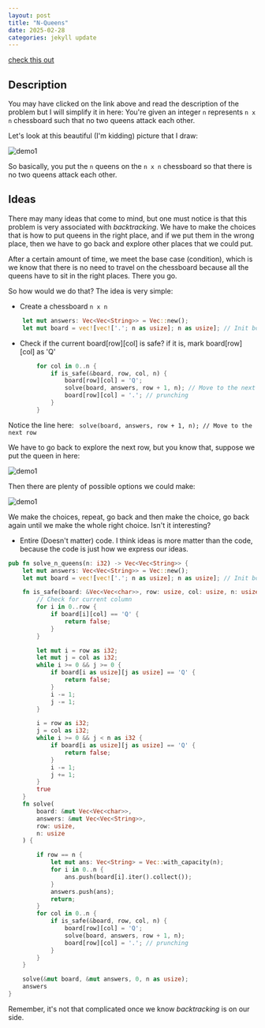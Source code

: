 ```yaml
---
layout: post
title: "N-Queens"
date: 2025-02-28
categories: jekyll update
---
```


[check this out](https://leetcode.com/problems/n-queens/description)

## Description
You may have clicked on the link above and read the description of the problem but I will simplify it in here: 
You're given an integer `n` represents `n x n` chessboard such that no two queens attack each other.

Let's look at this beautiful (I'm kidding) picture that I draw:

![demo1](/dsa/assets/images/2025-02-28_20-51.png)

So basically, you put the `n` queens on the `n x n` chessboard so that there is no two queens attack each other.

## Ideas

There may many ideas that come to mind, but one must notice is that this problem is very associated with *backtracking*.
We have to make the choices that is how to put queens in the right place, and if we put them in the wrong place, then 
we have to go back and explore other places that we could put.

After a certain amount of time, we meet the base case (condition), which is we know that there is no need to 
travel on the chessboard because all the queens have to sit in the right places. There you go.

So how would we do that? The idea is very simple: 

- Create a chessboard `n x n`

```rust
    let mut answers: Vec<Vec<String>> = Vec::new();
    let mut board = vec![vec!['.'; n as usize]; n as usize]; // Init board
```

- Check if the current board[row][col] is safe? if it is, mark board[row][col] as 'Q'

```rust
        for col in 0..n {
            if is_safe(&board, row, col, n) {
                board[row][col] = 'Q';
                solve(board, answers, row + 1, n); // Move to the next row
                board[row][col] = '.'; // prunching
            }
        }
```

Notice the line here: 
` solve(board, answers, row + 1, n); // Move to the next row`

We have to go back to explore the next row, but you know that, suppose we put the queen in here:

![demo1](/dsa/assets/images/2025-02-28_21-07.png)

Then there are plenty of possible options we could make:

![demo1](/dsa/assets/images/2025-02-28_21-15.png)

We make the choices, repeat, go back and then make the choice, go back again until we make the whole right choice.
Isn't it interesting?


- Entire (Doesn't matter) code. I think ideas is more matter than the code, because the code is just how we express our ideas.

```rust
pub fn solve_n_queens(n: i32) -> Vec<Vec<String>> {
    let mut answers: Vec<Vec<String>> = Vec::new();
    let mut board = vec![vec!['.'; n as usize]; n as usize]; // Init board

    fn is_safe(board: &Vec<Vec<char>>, row: usize, col: usize, n: usize) -> bool {
        // Check for current column
        for i in 0..row {
            if board[i][col] == 'Q' {
                return false;
            }
        }

        let mut i = row as i32;
        let mut j = col as i32;
        while i >= 0 && j >= 0 {
            if board[i as usize][j as usize] == 'Q' {
                return false;
            }
            i -= 1;
            j -= 1;
        }

        i = row as i32;
        j = col as i32;
        while i >= 0 && j < n as i32 {
            if board[i as usize][j as usize] == 'Q' {
                return false;
            }
            i -= 1;
            j += 1;
        }
        true
    }
    fn solve(
        board: &mut Vec<Vec<char>>,
        answers: &mut Vec<Vec<String>>,
        row: usize,
        n: usize
    ) {

        if row == n {
            let mut ans: Vec<String> = Vec::with_capacity(n);
            for i in 0..n {
                ans.push(board[i].iter().collect());
            }
            answers.push(ans);
            return;
        }
        for col in 0..n {
            if is_safe(&board, row, col, n) {
                board[row][col] = 'Q';
                solve(board, answers, row + 1, n);
                board[row][col] = '.'; // prunching
            }
        }
    }

    solve(&mut board, &mut answers, 0, n as usize);
    answers
}

```
Remember, it's not that complicated once we know *backtracking* is on our side.

